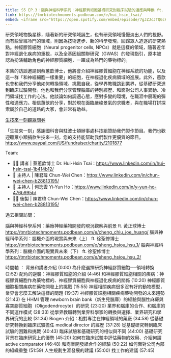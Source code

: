 ```yaml
---
title: S5 EP.3：腦與神經科學系列：神經膠質細胞基礎研究到臨床試驗的適應與轉換 ft. 蔡蕙歆博士 🎧
link: https://tmrbiotechmoments.podbean.com/e/hui_hsin_tsai/
embed: <iframe src="https://open.spotify.com/embed/episode/7gJZJcJTQGcK2R5MKMVLep?utm_source=generator" width="100%" height="232" frameborder="0" allowtransparency="true" allow="encrypted-media"></iframe>
---
```


研究領域物換星移，隨著新的研究領域誕生，也有研究領域慢慢淡出人們的視野。而有些曾經冷門的領域，則因為技術進步、新的科學發現，回歸眾人追逐的研究熱點。神經膠質細胞（Neural progenitor cells, NPCs）就是這樣的領域，隨著近年對神經退化疾病的重視，以及全基因組關聯研究（GWAS）的發現指引，原本被認為扮演輔助角色的神經膠質細胞，一躍成為熱門的藥物標的。

本集的訪談邀請到蔡蕙歆博士，他將會介紹神經膠質細胞在神經系統的功能，以及這一群「和神經細胞一樣重要」的細胞，在神經退化疾病領域的進展。此外，蕙歆也會和我們分享他如何轉換領域、挑戰自我，從學界教職跳到業界，從基礎研究進到臨床試驗開發。他也和我們分享管理腦庫的特別經歷、和面對公司人事異動、冷門領域找工作的心法。他談論如何調適心態，應對多變的環境，在職涯中展現的彈性和適應力。相信蕙歆的分享，對於現在面臨嚴峻景氣的求職者，與在職場打拼探索屬於自己的道路的大家，會非常有助益。

[生技來一刻觀眾問券](https://forms.gle/1fNKfAGTCF2vyh8Y8)

「生技來一刻」感謝國科會與駐波士頓辦事處科技組贊助我們製作節目。我們也歡迎聽眾小額捐款生技來一刻，您的支持能幫助我們製作更優質的節目。<https://www.paypal.com/US/fundraiser/charity/2101877>

Team:

- 🧑‍💻 講者 | 蔡蕙歆博士 Dr. Hui-Hsin Tsai：<https://www.linkedin.com/in/hui-hsin-tsai-1b414b12/>
- 🎤 主持人 | 陳君瑋 Chun-Wei Chen：<https://www.linkedin.com/in/chun-wei-chen-b28813195/>
- 🎤 主持人 | 何逸雲 Yi-Yun Ho：<https://www.linkedin.com/in/y-yun-ho-476b995b/>
- 👩‍💻 後製 | 陳君瑋 Chun-Wei Chen：<https://www.linkedin.com/in/chun-wei-chen-b28813195/>

過去相關訪問：

腦與神經科學系列：藥廠神經藥物開發的現況觀察與前景 ft. 黃正球博士 <https://tmrbiotechmoments.podbean.com/e/cheng_chiu_joe_huang/>
腦與神經科學系列：腦機介面的現實與未來（上） ft. 徐聖修博士 <https://tmrbiotechmoments.podbean.com/e/sheng_hsiou_hsu_1/>
腦與神經科學系列：腦機介面的現實與未來（下） ft. 徐聖修博士 <https://tmrbiotechmoments.podbean.com/e/sheng_hsiou_hsu_2/>

時間軸 ：
背景和講者介紹 (0:00)
為什麼選擇研究神經膠質細胞──領域轉換 (2:52)
配角的逆襲：神經膠質細胞的介紹 (4:46)
和神經膠質細胞相關的疾病：神經膠質細胞作為藥物標的、神經膠質細胞與神經退化疾病的關係 (10:20)
神經膠質細胞相關疾病在藥物開發上的挑戰 (15:55)
神經相關疾病很多沒有好的動物模型，業界會怎麼去解決這樣的問題 (19:37)
神經膠質細胞相關疾病藥物開發的未來趨勢 (21:43)
在 HHMI 管理 newborn brain bank（新生兒腦庫）的經驗與腦性麻痺與寡突膠質細胞（Oligodendrocyte）的研究 (23:20)
業界和腦庫的合作、和腦庫的不同運作模式 (28:33)
從學界教職轉到業界科學家的轉換與選擇、業界研究和學界研究的比較 (31:34)
Biogen 介紹：相對專注在神經領域的藥廠 (34:58)
從基礎研究轉換到臨床試驗擔任 medical director 的經歷 (37:28)
從基礎研究轉到臨床試驗的困難和挑戰 (40:43)
臨床試驗和基礎研究的相似與不同 (44:00)
基礎研究背景在臨床研究上的優勢 (45:20)
如何在臨床試驗中評估藥物的效用、介紹何謂 active comparator (46:48)
和商業開發組合作的經驗 (50:22)
如何面對公司內部的組織重整 (51:59)
人生規劃生涯發展的建議 (55:00)
找工作的建議 (57:45)


